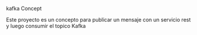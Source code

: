 kafka Concept


Este proyecto es un concepto para publicar un mensaje con un servicio rest y luego consumir el topico Kafka